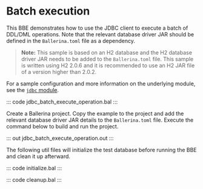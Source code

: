 # Batch execution

This BBE demonstrates how to use the JDBC client to execute a batch of DDL/DML operations. Note that the relevant database driver JAR should be defined in the `Ballerina.toml` file as a dependency. 

>**Note:** This sample is based on an H2 database and the H2 database driver JAR needs to be added to the `Ballerina.toml` file. This sample is written using H2 2.0.6 and it is recommended to use an H2 JAR file of a version higher than 2.0.2.

For a sample configuration and more information on the underlying module, see the [`jdbc` module](https://lib.ballerina.io/ballerinax/java.jdbc/latest/).

::: code jdbc_batch_execute_operation.bal :::

Create a Ballerina project. Copy the example to the project and add the relevant database driver JAR details to the `Ballerina.toml` file. Execute the command below to build and run the project.

::: out jdbc_batch_execute_operation.out :::

The following util files will initialize the test database before running the BBE and clean it up afterward.

::: code initialize.bal :::

::: code cleanup.bal :::
